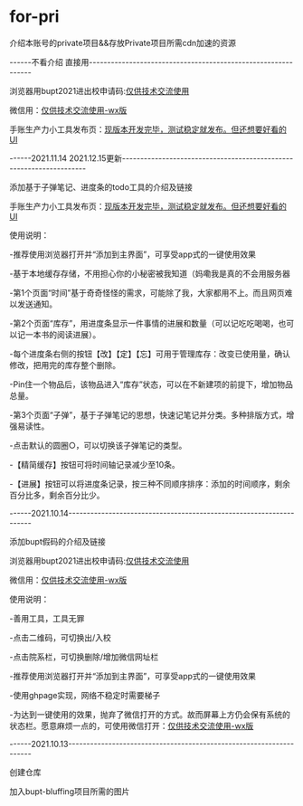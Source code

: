 # for-pri
介绍本账号的private项目&amp;&amp;存放Private项目所需cdn加速的资源

------不看介绍 直接用--------------------------------------------------------------

浏览器用bupt2021进出校申请码:[仅供技术交流使用](https://shumil573.github.io/bupt-bluffing)

微信用：[仅供技术交流使用-wx版](https://shumil573.github.io/bupt-bluffing#/weixin)

手账生产力小工具发布页：[现版本开发完毕，测试稳定就发布。但还想要好看的UI](https://shumil573.github.io/arrangement.github.io/)





------2021.11.14    2021.12.15更新--------------------------------------------------------------------

添加基于子弹笔记、进度条的todo工具的介绍及链接

手账生产力小工具发布页：[现版本开发完毕，测试稳定就发布。但还想要好看的UI](https://shumil573.github.io/arrangement.github.io/)

使用说明：

-推荐使用浏览器打开并“添加到主界面”，可享受app式的一键使用效果

-基于本地缓存存储，不用担心你的小秘密被我知道（妈嘞我是真的不会用服务器

-第1个页面“时间”基于奇奇怪怪的需求，可能除了我，大家都用不上。而且网页难以发送通知。

-第2个页面“库存”，用进度条显示一件事情的进展和数量（可以记吃吃喝喝，也可以记一本书的阅读进展）。

-每个进度条右侧的按钮【改】【定】【忘】可用于管理库存：改变已使用量，确认修改，把用完的库存整个删除。

-Pin住一个物品后，该物品进入“库存”状态，可以在不新建项的前提下，增加物品总量。

-第3个页面“子弹”，基于子弹笔记的思想，快速记笔记并分类。多种排版方式，增强易读性。

-点击默认的圆圈○，可以切换该子弹笔记的类型。

-【精简缓存】按钮可将时间轴记录减少至10条。

-【进展】按钮可以将进度条记录，按三种不同顺序排序：添加的时间顺序，剩余百分比多，剩余百分比少。



------2021.10.14--------------------------------------------------------------------

添加bupt假码的介绍及链接

浏览器用bupt2021进出校申请码:[仅供技术交流使用](https://shumil573.github.io/bupt-bluffing)

微信用：[仅供技术交流使用-wx版](https://shumil573.github.io/bupt-bluffing#/weixin)



使用说明：

-善用工具，工具无罪

-点击二维码，可切换出/入校

-点击院系栏，可切换删除/增加微信网址栏

-推荐使用浏览器打开并“添加到主界面”，可享受app式的一键使用效果

-使用ghpage实现，网络不稳定时需要梯子

-为达到一键使用的效果，抛弃了微信打开的方式。故而屏幕上方仍会保有系统的状态栏。愿意麻烦一点的，可使用微信打开：[仅供技术交流使用-wx版](https://shumil573.github.io/bupt-bluffing#/weixin)



------2021.10.13--------------------------------------------------------------------

创建仓库

加入bupt-bluffing项目所需的图片